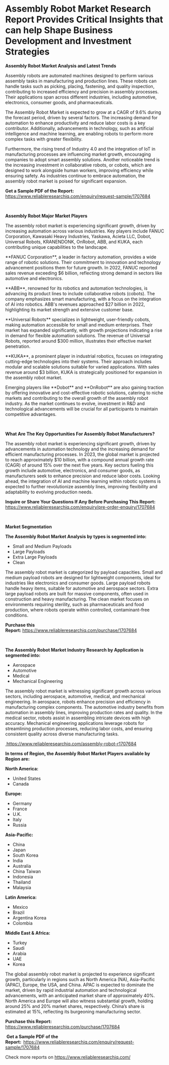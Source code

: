 <p><h1>Assembly Robot Market Research Report Provides Critical Insights that can help Shape Business Development and Investment Strategies</h1></p><p><strong>Assembly Robot Market Analysis and Latest Trends</strong></p>
<p><p>Assembly robots are automated machines designed to perform various assembly tasks in manufacturing and production lines. These robots can handle tasks such as picking, placing, fastening, and quality inspection, contributing to increased efficiency and precision in assembly processes. Their applications span across different industries, including automotive, electronics, consumer goods, and pharmaceuticals.</p><p>The Assembly Robot Market is expected to grow at a CAGR of 9.6% during the forecast period, driven by several factors. The increasing demand for automation to enhance productivity and reduce labor costs is a key contributor. Additionally, advancements in technology, such as artificial intelligence and machine learning, are enabling robots to perform more complex tasks with greater flexibility. </p><p>Furthermore, the rising trend of Industry 4.0 and the integration of IoT in manufacturing processes are influencing market growth, encouraging companies to adopt smart assembly solutions. Another noticeable trend is the increasing investment in collaborative robots, or cobots, which are designed to work alongside human workers, improving efficiency while ensuring safety. As industries continue to embrace automation, the assembly robot market is poised for significant expansion.</p></p>
<p><strong>Get a Sample PDF of the Report:&nbsp;</strong> <a href="https://www.reliableresearchiq.com/enquiry/request-sample/1707684?utm_campaign=3130&utm_medium=2&utm_source=Github&utm_content=ia&utm_term=25032025&utm_id=assembly-robot">https://www.reliableresearchiq.com/enquiry/request-sample/1707684</a></p>
<p>&nbsp;</p>
<p><strong>Assembly Robot Major Market Players</strong></p>
<p><p>The assembly robot market is experiencing significant growth, driven by increasing automation across various industries. Key players include FANUC Corporation, Kawasaki Heavy Industries, Yaskawa, Acieta LLC, Dobot, Universal Robots, KRANENDONK, OnRobot, ABB, and KUKA, each contributing unique capabilities to the landscape.</p><p>**FANUC Corporation**, a leader in factory automation, provides a wide range of robotic solutions. Their commitment to innovation and technology advancement positions them for future growth. In 2022, FANUC reported sales revenue exceeding $6 billion, reflecting strong demand in sectors like automotive and electronics.</p><p>**ABB**, renowned for its robotics and automation technologies, is advancing its product lines to include collaborative robots (cobots). The company emphasizes smart manufacturing, with a focus on the integration of AI into robotics. ABB's revenues approached $27 billion in 2022, highlighting its market strength and extensive customer base.</p><p>**Universal Robots** specializes in lightweight, user-friendly cobots, making automation accessible for small and medium enterprises. Their market has expanded significantly, with growth projections indicating a rise in demand for flexible automation solutions. The revenue of Universal Robots, reported around $300 million, illustrates their effective market penetration.</p><p>**KUKA**, a prominent player in industrial robotics, focuses on integrating cutting-edge technologies into their systems. Their approach includes modular and scalable solutions suitable for varied applications. With sales revenue around $3 billion, KUKA is strategically positioned for expansion in the assembly robot market.</p><p>Emerging players like **Dobot** and **OnRobot** are also gaining traction by offering innovative and cost-effective robotic solutions, catering to niche markets and contributing to the overall growth of the assembly robot industry. As the market continues to evolve, investment in R&D and technological advancements will be crucial for all participants to maintain competitive advantages.</p></p>
<p>&nbsp;</p>
<p><strong>What Are The Key Opportunities For Assembly Robot Manufacturers?</strong></p>
<p><p>The assembly robot market is experiencing significant growth, driven by advancements in automation technology and the increasing demand for efficient manufacturing processes. In 2023, the global market is projected to reach approximately $10 billion, with a compound annual growth rate (CAGR) of around 15% over the next five years. Key sectors fueling this growth include automotive, electronics, and consumer goods, as manufacturers seek to enhance precision and reduce labor costs. Looking ahead, the integration of AI and machine learning within robotic systems is expected to further revolutionize assembly lines, improving flexibility and adaptability to evolving production needs.</p></p>
<p><strong>Inquire or Share Your Questions If Any Before Purchasing This Report:</strong> <a href="https://www.reliableresearchiq.com/enquiry/pre-order-enquiry/1707684?utm_campaign=3130&utm_medium=2&utm_source=Github&utm_content=ia&utm_term=25032025&utm_id=assembly-robot">https://www.reliableresearchiq.com/enquiry/pre-order-enquiry/1707684</a></p>
<p>&nbsp;</p>
<p><strong>Market Segmentation</strong></p>
<p><strong>The Assembly Robot Market Analysis by types is segmented into:</strong></p>
<p><ul><li>Small and Medium Payloads</li><li>Large Payloads</li><li>Extra Large Payloads</li><li>Clean</li></ul></p>
<p><p>The assembly robot market is categorized by payload capacities. Small and medium payload robots are designed for lightweight components, ideal for industries like electronics and consumer goods. Large payload robots handle heavy items, suitable for automotive and aerospace sectors. Extra large payload robots are built for massive components, often used in construction and heavy manufacturing. The clean market focuses on environments requiring sterility, such as pharmaceuticals and food production, where robots operate within controlled, contaminant-free conditions.</p></p>
<p><strong>Purchase this Report:&nbsp;</strong><a href="https://www.reliableresearchiq.com/purchase/1707684?utm_campaign=3130&utm_medium=2&utm_source=Github&utm_content=ia&utm_term=25032025&utm_id=assembly-robot">https://www.reliableresearchiq.com/purchase/1707684</a></p>
<p>&nbsp;</p>
<p><strong>The Assembly Robot Market Industry Research by Application is segmented into:</strong></p>
<p><ul><li>Aerospace</li><li>Automotive</li><li>Medical</li><li>Mechanical Engineering</li></ul></p>
<p><p>The assembly robot market is witnessing significant growth across various sectors, including aerospace, automotive, medical, and mechanical engineering. In aerospace, robots enhance precision and efficiency in manufacturing complex components. The automotive industry benefits from automation in assembly lines, improving production rates and quality. In the medical sector, robots assist in assembling intricate devices with high accuracy. Mechanical engineering applications leverage robots for streamlining production processes, reducing labor costs, and ensuring consistent quality across diverse manufacturing tasks.</p></p>
<p><a href="https://www.reliableresearchiq.com/assembly-robot-r1707684?utm_campaign=3130&utm_medium=2&utm_source=Github&utm_content=ia&utm_term=25032025&utm_id=assembly-robot">&nbsp;https://www.reliableresearchiq.com/assembly-robot-r1707684</a></p>
<p><strong>In terms of Region, the Assembly Robot Market Players available by Region are:</strong></p>
<p>
    <p> <strong> North America: </strong>
        <ul>
            <li>United States</li>
            <li>Canada</li>
        </ul>
        </p> 
    <p> <strong> Europe: </strong>
        <ul>
            <li>Germany</li>
            <li>France</li>
            <li>U.K.</li>
            <li>Italy</li>
            <li>Russia</li>
        </ul>
        </p> 
    <p> <strong> Asia-Pacific: </strong>
        <ul>
            <li>China</li>
            <li>Japan</li>
            <li>South Korea</li>
            <li>India</li>
            <li>Australia</li>
            <li>China Taiwan</li>
            <li>Indonesia</li>
            <li>Thailand</li>
            <li>Malaysia</li>
        </ul>
        </p> 
    <p> <strong> Latin America: </strong>
        <ul>
            <li>Mexico</li>
            <li>Brazil</li>
            <li>Argentina Korea</li>
            <li>Colombia</li>
        </ul>
        </p> 
    <p> <strong> Middle East & Africa: </strong>
        <ul>
            <li>Turkey</li>
            <li>Saudi</li>
            <li>Arabia</li>
            <li>UAE</li>
            <li>Korea</li>
        </ul>
    </p>
    </p>
<p><p>The global assembly robot market is projected to experience significant growth, particularly in regions such as North America (NA), Asia-Pacific (APAC), Europe, the USA, and China. APAC is expected to dominate the market, driven by rapid industrial automation and technological advancements, with an anticipated market share of approximately 40%. North America and Europe will also witness substantial growth, holding around 25% and 20% market shares, respectively. China’s share is estimated at 15%, reflecting its burgeoning manufacturing sector.</p></p>
<p><strong>Purchase this Report: </strong><a href="https://www.reliableresearchiq.com/purchase/1707684?utm_campaign=3130&utm_medium=2&utm_source=Github&utm_content=ia&utm_term=25032025&utm_id=assembly-robot">https://www.reliableresearchiq.com/purchase/1707684</a></p>
<p>&nbsp;<strong>Get a Sample PDF of the Report:&nbsp;&nbsp;</strong><a href="https://www.reliableresearchiq.com/enquiry/request-sample/1707684?utm_campaign=3130&utm_medium=2&utm_source=Github&utm_content=ia&utm_term=25032025&utm_id=assembly-robot">https://www.reliableresearchiq.com/enquiry/request-sample/1707684</a></p>
<p><strong></strong></p>
<p>Check more reports on <a href="https://www.reliableresearchiq.com/?utm_campaign=3130&utm_medium=2&utm_source=Github&utm_content=ia&utm_term=25032025&utm_id=assembly-robot">https://www.reliableresearchiq.com/</a></p>
